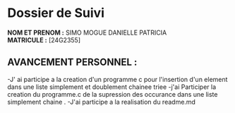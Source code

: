# Dossier de  Suivi 

**NOM ET PRENOM :** SIMO MOGUE DANIELLE PATRICIA  
**MATRICULE :** [24G2355]  
## AVANCEMENT PERSONNEL :
-J' ai participe a la creation d'un programme c pour l'insertion d'un element dans une liste simplement et doublement chainee triee
-j'ai Participer la creation du programme.c de la supression des occurance dans une liste simplement chaine .
-J'ai participe a la realisation du readme.md
